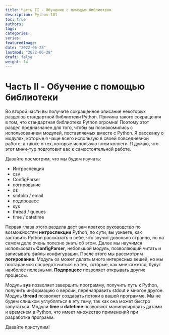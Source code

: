 ```yaml
---
title: Часть II - Обучение с помощью библиотеки
description: Python 101
toc: true
authors:
tags:
categories:
series:
featuredImage:
date: "2022-06-28"
lastmod: "2022-06-28"
draft: false
weight: 14
---
```


# Часть II - Обучение с помощью библиотеки

Во второй части вы получите сокращенное описание некоторых разделов стандартной библиотеки Python. Причина такого сокращения в том, что стандартная библиотека Python огромна! Поэтому этот раздел предназначен для того, чтобы вы познакомились с использованием модулей, поставляемых вместе с Python. Я расскажу о модулях, которые я чаще всего использую в своей повседневной работе, а также о тех, которые используют мои коллеги. Я думаю, что этот мини-тур подготовит вас к самостоятельной работе.

Давайте посмотрим, что мы будем изучать:

- Интроспекция
- csv
- ConfigParser
- логирование
- os
- smtplib / email
- подпроцесс
- sys
- thread / queues
- time / datetime


Первая глава этого раздела даст вам краткое руководство по возможностям **интроспекции** Python; по сути, вы узнаете, как заставить Python рассказать о себе, что звучит довольно странно, но на самом деле очень полезно знать об этом. Далее мы научимся использовать **ConfigParser**, небольшой модуль, позволяющий читать и записывать файлы конфигурации. После этого мы рассмотрим **логирование**. Модуль os может делать много интересных вещей, но мы постараемся сосредоточиться на тех, которые, как мне кажется, будут наиболее полезными. **Подпроцесс** позволяет открывать другие процессы.

Модуль **sys** позволяет завершить программу, получить путь к Python, получить информацию о версии, перенаправить stdout и многое другое. Модуль **thread** позволяет создавать потоки в вашей программе. Мы не будем слишком углубляться в эту тему, так как она может быстро запутаться. Модули **time** и **datetime** позволяют манипулировать датами и временем в Python, что имеет множество применений при разработке программ.

Давайте приступим!
